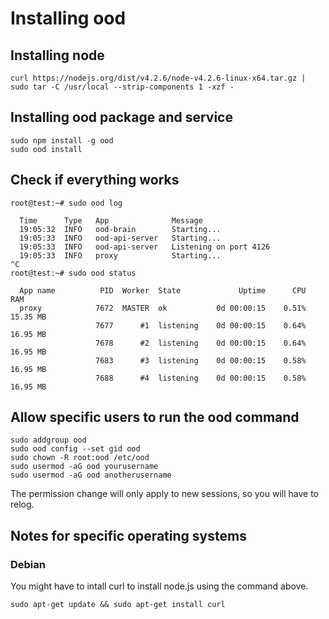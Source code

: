 # Installing ood

## Installing node
```
curl https://nodejs.org/dist/v4.2.6/node-v4.2.6-linux-x64.tar.gz | sudo tar -C /usr/local --strip-components 1 -xzf -
```

## Installing ood package and service
```
sudo npm install -g ood
sudo ood install
```

## Check if everything works
```
root@test:~# sudo ood log

  Time      Type   App              Message  
  19:05:32  INFO   ood-brain        Starting...  
  19:05:33  INFO   ood-api-server   Starting...  
  19:05:33  INFO   ood-api-server   Listening on port 4126  
  19:05:33  INFO   proxy            Starting...  
^C
root@test:~# sudo ood status

  App name          PID  Worker  State             Uptime      CPU        RAM  
  proxy            7672  MASTER  ok           0d 00:00:15    0.51%   15.35 MB  
                   7677      #1  listening    0d 00:00:15    0.64%   16.95 MB  
                   7678      #2  listening    0d 00:00:15    0.64%   16.95 MB  
                   7683      #3  listening    0d 00:00:15    0.58%   16.95 MB  
                   7688      #4  listening    0d 00:00:15    0.58%   16.95 MB  

```

## Allow specific users to run the ood command
```
sudo addgroup ood
sudo ood config --set gid ood
sudo chown -R root:ood /etc/ood
sudo usermod -aG ood yourusername
sudo usermod -aG ood anotherusername
```
The permission change will only apply to new sessions, so you will have to relog.

## Notes for specific operating systems
### Debian
You might have to intall curl to install node.js using the command above.
```
sudo apt-get update && sudo apt-get install curl
```


